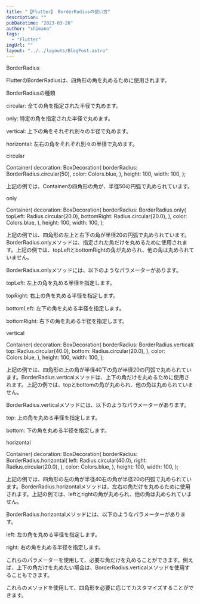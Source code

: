 ```yaml
---
title: "【Flutter】 BorderRadiusの使い方"
description: ""
pubDatetime: "2023-03-26"
author: "shimano"
tags:
  - "Flutter"
imgUrl: ""
layout: "../../layouts/BlogPost.astro"
---
```



BorderRadius



FlutterのBorderRadiusは、四角形の角を丸めるために使用されます。



BorderRadiusの種類




circular: 全ての角を指定された半径で丸めます。



only: 特定の角を指定された半径で丸めます。



vertical: 上下の角をそれぞれ別々の半径で丸めます。



horizontal: 左右の角をそれぞれ別々の半径で丸めます。




circular



Container(
  decoration: BoxDecoration(
    borderRadius: BorderRadius.circular(50),
    color: Colors.blue,
  ),
  height: 100,
  width: 100,
);



上記の例では、Containerの四角形の角が、半径50の円弧で丸められています。







only



Container(
  decoration: BoxDecoration(
    borderRadius: BorderRadius.only(
      topLeft: Radius.circular(20.0),
      bottomRight: Radius.circular(20.0),
    ),
    color: Colors.blue,
  ),
  height: 100,
  width: 100,
);



上記の例では、四角形の左上と右下の角が半径20の円弧で丸められています。BorderRadius.onlyメソッドは、指定された角だけを丸めるために使用されます。上記の例では、topLeftとbottomRightの角が丸められ、他の角は丸められていません。







BorderRadius.onlyメソッドには、以下のようなパラメーターがあります。




topLeft: 左上の角を丸める半径を指定します。



topRight: 右上の角を丸める半径を指定します。



bottomLeft: 左下の角を丸める半径を指定します。



bottomRight: 右下の角を丸める半径を指定します。




vertical



Container(
  decoration: BoxDecoration(
    borderRadius: BorderRadius.vertical(
      top: Radius.circular(40.0),
      bottom: Radius.circular(20.0),
    ),
    color: Colors.blue,
  ),
  height: 100,
  width: 100,
);







上記の例では、四角形の上の角が半径40下の角が半径20の円弧で丸められています。BorderRadius.verticalメソッドは、上下の角だけを丸めるために使用されます。上記の例では、topとbottomの角が丸められ、他の角は丸められていません。



BorderRadius.verticalメソッドには、以下のようなパラメーターがあります。




top: 上の角を丸める半径を指定します。



bottom: 下の角を丸める半径を指定します。




horizontal



Container(
  decoration: BoxDecoration(
    borderRadius: BorderRadius.horizontal(
      left: Radius.circular(40.0),
      right: Radius.circular(20.0),
    ),
    color: Colors.blue,
  ),
  height: 100,
  width: 100,
);







上記の例では、四角形の左の角が半径40右の角が半径20の円弧で丸められています。BorderRadius.horizontalメソッドは、左右の角だけを丸めるために使用されます。上記の例では、leftとrightの角が丸められ、他の角は丸められていません。



BorderRadius.horizontalメソッドには、以下のようなパラメーターがあります。




left: 左の角を丸める半径を指定します。



right: 右の角を丸める半径を指定します。




これらのパラメーターを使用して、必要な角だけを丸めることができます。例えば、上下の角だけを丸めたい場合は、BorderRadius.verticalメソッドを使用することもできます。



これらのメソッドを使用して、四角形を必要に応じてカスタマイズすることができます。

